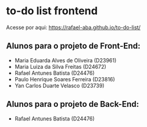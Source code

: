 # to-do list frontend

Acesse por aqui:
https://rafael-aba.github.io/to-do-list/

## Alunos para o projeto de Front-End:
- Maria Eduarda Alves de Oliveira (D23961)
- Maria Luiza da Silva Freitas (D24672)
- Rafael Antunes Batista (D24476)
- Paulo Henrique Soares Ferreira (D23816)
- Yan Carlos Duarte Velasco (D23739)

## Alunos para o projeto de Back-End:
- Rafael Antunes Batista (D24476)